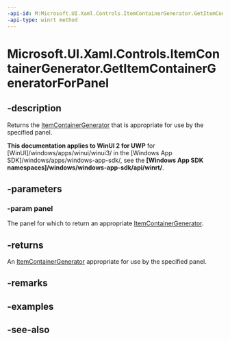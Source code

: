 ```yaml
---
-api-id: M:Microsoft.UI.Xaml.Controls.ItemContainerGenerator.GetItemContainerGeneratorForPanel(Microsoft.UI.Xaml.Controls.Panel)
-api-type: winrt method
---
```


<!-- Method syntax
public Windows.UI.Xaml.Controls.ItemContainerGenerator GetItemContainerGeneratorForPanel(Windows.UI.Xaml.Controls.Panel panel)
-->

# Microsoft.UI.Xaml.Controls.ItemContainerGenerator.GetItemContainerGeneratorForPanel

## -description
Returns the [ItemContainerGenerator](itemcontainergenerator.md) that is appropriate for use by the specified panel.

**This documentation applies to WinUI 2 for UWP** for [WinUI]/windows/apps/winui/winui3/ in the [Windows App SDK]/windows/apps/windows-app-sdk/, see the **[Windows App SDK namespaces]/windows/windows-app-sdk/api/winrt/**.

## -parameters
### -param panel
The panel for which to return an appropriate [ItemContainerGenerator](itemcontainergenerator.md).

## -returns
An [ItemContainerGenerator](itemcontainergenerator.md) appropriate for use by the specified panel.

## -remarks

## -examples

## -see-also
